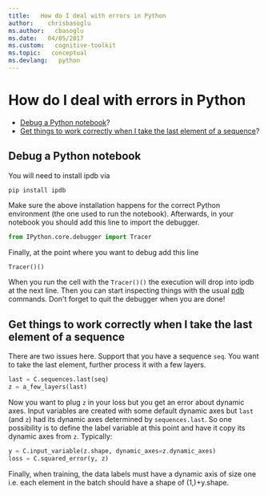 ```yaml
---
title:   How do I deal with errors in Python
author:    chrisbasoglu
ms.author:   cbasoglu
ms.date:   04/05/2017
ms.custom:   cognitive-toolkit
ms.topic:   conceptual
ms.devlang:   python
---
```


# How do I deal with errors in Python

* [Debug a Python notebook](#debug-a-python-notebook)?
* [Get things to work correctly when I take the last element of a sequence](#get-things-to-work-correctly-when-i-take-the-last-element-of-a-sequence)?

## Debug a Python notebook

You will need to install ipdb via
```
pip install ipdb
```
Make sure the above installation happens for the correct Python environment (the one used to run the notebook). 
Afterwards, in your notebook you should add this line to import the debugger.
```python
from IPython.core.debugger import Tracer
```
Finally, at the point where you want to debug add this line
```python
Tracer()()
```
When you run the cell with the `Tracer()()` the execution will drop into ipdb at the next line. Then you can start inspecting things with the usual [pdb](https://docs.python.org/2/library/pdb.html) commands. Don't forget to quit the debugger when you are done!

## Get things to work correctly when I take the last element of a sequence

There are two issues here. Support that you have a sequence `seq`. You want to take the last element, further process it with a few layers.
```python
last = C.sequences.last(seq)
z = a_few_layers(last)
```
Now you want to plug `z` in your loss but you get an error about dynamic axes. Input variables are created with some default dynamic axes but `last` (and `z`) had its dynamic axes determined by `sequences.last`. So one possibility is to define the label variable at this point and have it copy its dynamic axes from `z`. Typically:
```python
y = C.input_variable(z.shape, dynamic_axes=z.dynamic_axes)
loss = C.squared_error(y, z)
```
Finally, when training, the data labels must have a dynamic axis of size one i.e. each element in the batch should have a shape of (1,)+y.shape. 
